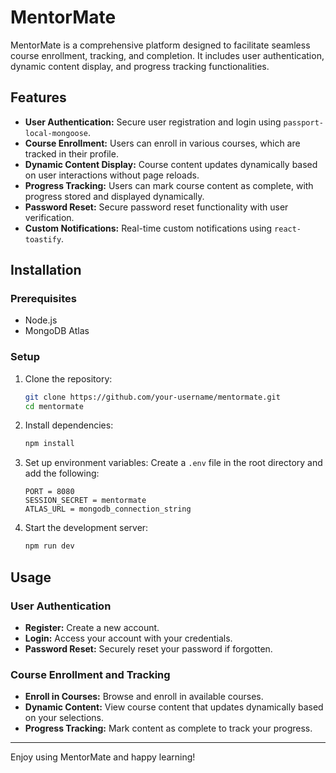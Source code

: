 # MentorMate

MentorMate is a comprehensive platform designed to facilitate seamless course enrollment, tracking, and completion. It includes user authentication, dynamic content display, and progress tracking functionalities.

## Features

- **User Authentication:** Secure user registration and login using `passport-local-mongoose`.
- **Course Enrollment:** Users can enroll in various courses, which are tracked in their profile.
- **Dynamic Content Display:** Course content updates dynamically based on user interactions without page reloads.
- **Progress Tracking:** Users can mark course content as complete, with progress stored and displayed dynamically.
- **Password Reset:** Secure password reset functionality with user verification.
- **Custom Notifications:** Real-time custom notifications using `react-toastify`.

## Installation

### Prerequisites

- Node.js
- MongoDB Atlas

### Setup

1. Clone the repository:

   ```sh
   git clone https://github.com/your-username/mentormate.git
   cd mentormate
   ```

2. Install dependencies:

   ```sh
   npm install
   ```

3. Set up environment variables:
   Create a `.env` file in the root directory and add the following:

   ```env
   PORT = 8080
   SESSION_SECRET = mentormate
   ATLAS_URL = mongodb_connection_string
   ```

4. Start the development server:
   ```sh
   npm run dev
   ```

## Usage

### User Authentication

- **Register:** Create a new account.
- **Login:** Access your account with your credentials.
- **Password Reset:** Securely reset your password if forgotten.

### Course Enrollment and Tracking

- **Enroll in Courses:** Browse and enroll in available courses.
- **Dynamic Content:** View course content that updates dynamically based on your selections.
- **Progress Tracking:** Mark content as complete to track your progress.

---

Enjoy using MentorMate and happy learning!
